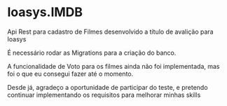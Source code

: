 # Ioasys.IMDB
Api Rest para cadastro de Filmes  desenvolvido a título de avalição para Ioasys

É necessário rodar as Migrations para a criação do banco. 

A funcionalidade de Voto para os filmes ainda não foi implementada, mas foi o que eu consegui fazer até o momento.

Desde já, agradeço a oportunidade de participar do teste, e pretendo continuar implementando os requisitos para melhorar minhas skills 
